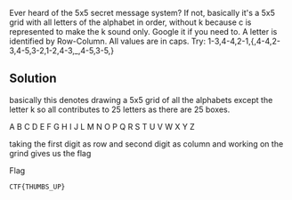 Ever heard of the 5x5 secret message system? If not, basically it's a 5x5 grid with all letters of the alphabet in order, without k because c is represented to make the k sound only. Google it if you need to. A letter is identified by Row-Column. All values are in caps. Try: 1-3,4-4,2-1,{,4-4,2-3,4-5,3-2,1-2,4-3,_,4-5,3-5,}

## Solution

basically this denotes drawing a 5x5 grid of all the alphabets except the letter k so all contributes to 25 letters as there are 25 boxes.


A B C D E
F G H I J
L M N O P
Q R S T U
V W X Y Z

taking the first digit as row and second digit as column and working on the grind gives us the flag

Flag
```
CTF{THUMBS_UP}
```
